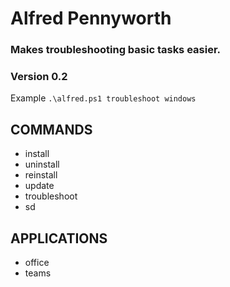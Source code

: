 # Alfred Pennyworth
### Makes troubleshooting basic tasks easier.
### Version 0.2

Example `.\alfred.ps1 troubleshoot windows`

## COMMANDS
- install
- uninstall
- reinstall
- update
- troubleshoot
- sd
## APPLICATIONS
- office
- teams